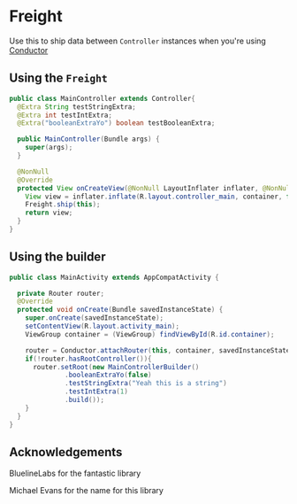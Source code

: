Freight
===

Use this to ship data between `Controller` instances when you're using [Conductor](https://github.com/bluelinelabs/Conductor)



Using the `Freight`
-------------------

```java
public class MainController extends Controller{
  @Extra String testStringExtra;
  @Extra int testIntExtra;
  @Extra("booleanExtraYo") boolean testBooleanExtra;

  public MainController(Bundle args) {
    super(args);
  }

  @NonNull
  @Override
  protected View onCreateView(@NonNull LayoutInflater inflater, @NonNull ViewGroup container) {
    View view = inflater.inflate(R.layout.controller_main, container, false);
    Freight.ship(this);
    return view;
  }
}
```

Using the builder
---

```java
public class MainActivity extends AppCompatActivity {

  private Router router;
  @Override
  protected void onCreate(Bundle savedInstanceState) {
    super.onCreate(savedInstanceState);
    setContentView(R.layout.activity_main);
    ViewGroup container = (ViewGroup) findViewById(R.id.container);

    router = Conductor.attachRouter(this, container, savedInstanceState);
    if(!router.hasRootController()){
      router.setRoot(new MainControllerBuilder()
              .booleanExtraYo(false)
              .testStringExtra("Yeah this is a string")
              .testIntExtra(1)
              .build());
    }
  }
}
```

Acknowledgements
--

BluelineLabs for the fantastic library

Michael Evans for the name for this library
